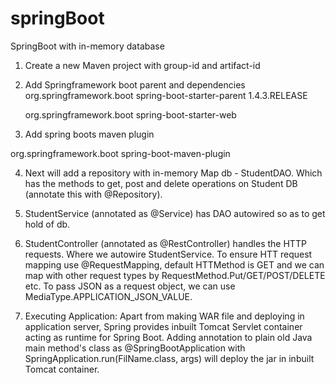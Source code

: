 # springBoot
SpringBoot with in-memory database

1. Create a new Maven project with group-id and artifact-id

2. Add Springframework boot parent and dependencies
    <groupId>org.springframework.boot</groupId>
        <artifactId>spring-boot-starter-parent</artifactId>
        <version>1.4.3.RELEASE</version>
    </parent>

    <dependencies>
        <dependency>
            <groupId>org.springframework.boot</groupId>
            <artifactId>spring-boot-starter-web</artifactId>
        </dependency>
    </dependencies>

3. Add spring boots maven plugin
<build>
        <plugins>
            <plugin>
                <groupId>org.springframework.boot</groupId>
                <artifactId>spring-boot-maven-plugin</artifactId>
            </plugin>
        </plugins>
    </build>

4. Next will add a repository with in-memory Map db - StudentDAO. Which has the methods to get, post and delete 
operations on Student DB (annotate this with @Repository).

5. StudentService (annotated as @Service) has DAO autowired so as to get hold of db. 

6. StudentController (annotated as @RestController) handles the HTTP requests. Where we autowire StudentService.
To ensure HTT request mapping use @RequestMapping, default HTTMethod is GET and we can map with other request types by
RequestMethod.Put/GET/POST/DELETE etc.
To pass JSON as a request object, we can use MediaType.APPLICATION_JSON_VALUE.

7. Executing Application: Apart from making WAR file and deploying in application server, Spring provides inbuilt 
Tomcat Servlet container acting as runtime for Spring Boot. Adding annotation to plain old Java main method's class as
@SpringBootApplication with SpringApplication.run(FilName.class, args) will deploy the jar in inbuilt Tomcat container.
